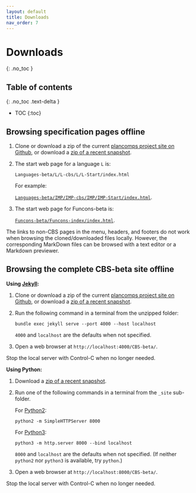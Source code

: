 ```yaml
---
layout: default
title: Downloads
nav_order: 7
---
```


Downloads
=========
{: .no_toc }

## Table of contents
{: .no_toc .text-delta }

- TOC
{:toc}

Browsing specification pages offline
------------------------------------

1.  Clone or download a zip of the current [plancomps project site on Github],
    or download a [zip of a recent snapshot].

2.  The start web page for a language `L` is:

    ```
    Languages-beta/L/L-cbs/L/L-Start/index.html
    ```
    For example:

    [`Languages-beta/IMP/IMP-cbs/IMP/IMP-Start/index.html`].

3.  The start web page for Funcons-beta is:

    [`Funcons-beta/Funcons-index/index.html`].

The links to non-CBS pages in the menu, headers, and footers do not work when
browsing the cloned/downloaded files locally. However, the corresponding
MarkDown files can be browsed with a text editor or a Markdown previewer.

Browsing the complete CBS-beta site offline
-------------------------------------------

__Using [Jekyll]:__

1.  Clone or download a zip of the current [plancomps project site on Github],
    or download a [zip of a recent snapshot].

2.  Run the following command in a terminal from the unzipped folder:

    ```
    bundle exec jekyll serve --port 4000 --host localhost
    ```
    `4000` and `localhost` are the defaults when not specified.

3.  Open a web browser at `http://localhost:4000/CBS-beta/`.

Stop the local server with Control-C when no longer needed.

__Using Python:__

1.  Download a [zip of a recent snapshot].

2.  Run one of the following commands in a terminal from the `_site` sub-folder.

    For [Python2]:
    ```
    python2 -m SimpleHTTPServer 8000
    ```
    For [Python3]:
    ```
    python3 -m http.server 8000 --bind localhost
    ```
    `8000` and `localhost` are the defaults when not specified.
    (If neither `python2` nor `python3` is available, try `python`.)

3.  Open a web browser at `http://localhost:8000/CBS-beta/`.

Stop the local server with Control-C when no longer needed.


[plancomps project site on Github]: https://github.com/plancomps/plancomps.github.io

[zip of a recent snapshot]: https://github.com/plancomps/plancomps.github.io/blob/master/downloads/CBS-beta-website.zip

[`Languages-beta/IMP/IMP-cbs/IMP/IMP-Start/index.html`]: Languages-beta/IMP/IMP-cbs/IMP/IMP-Start/index.html

[`Funcons-beta/Funcons-index/index.html`]: Funcons-beta/Funcons-index/index.html

[Jekyll]: https://help.github.com/articles/setting-up-your-github-pages-site-locally-with-jekyll/

[Python3]: https://docs.python.org/3/library/http.server.html

[Python2]: https://docs.python.org/2/library/simplehttpserver.html#module-SimpleHTTPServer
